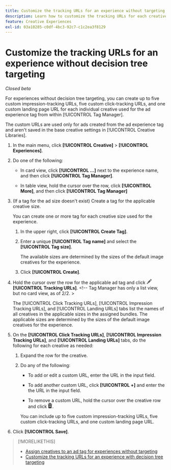 ```yaml
---
title: Customize the tracking URLs for an experience without targeting
description: Learn how to customize the tracking URLs for each creative in an experience without decision tree targeting.
feature: Creative Experiences
exl-id: 03a10285-c0df-4bc3-92c7-c1c2ea3f8129
---
```

# Customize the tracking URLs for an experience without decision tree targeting

*Closed beta*

For experiences without decision tree targeting, you can create up to five custom impression-tracking URLs, five custom click-tracking URLs, and one custom landing page URL for each individual creative used for the ad experience tag from within [!UICONTROL Tag Manager].

The custom URLs are used only for ads created from the ad experience tag and aren't saved in the base creative settings in [!UICONTROL Creative Libraries].

1. In the main menu, click **[!UICONTROL Creative]** > **[!UICONTROL Experiences]**.

1. Do one of the following:

   * In card view, click **[!UICONTROL ...]** next to the experience name, and then click **[!UICONTROL Tag Manager]**.
     
   * In table view, hold the cursor over the row, click **[!UICONTROL More]**, and then click **[!UICONTROL Tag Manager]**

1. (If a tag for the ad size doesn't exist) Create a tag for the applicable creative size.

   You can create one or more tag for each creative size used for the experience.

   1. In the upper right, click **[!UICONTROL Create Tag]**.

   1. Enter a unique **[!UICONTROL Tag name]** and select the **[!UICONTROL Tag size]**.

      The available sizes are determined by the sizes of the default image creatives for the experience.

   1. Click **[!UICONTROL Create]**.

1. Hold the cursor over the row for the applicable ad tag and click ![Edit tracking URLs](/help/creative/assets/edit-gray.png "Edit tracking URLs") **[!UICONTROL Tracking URLs]**. <!-- For targeted experiences, this is "EDIT Tracking URLs" --><!-- Tag Manager has only a list view, but no card view, as of 2/2. >

   The [!UICONTROL Click Tracking URLs], [!UICONTROL Impression Tracking URLs], and [!UICONTROL Landing URLs] tabs list the names of all creatives in the applicable sizes in the assigned bundles. The applicable sizes are determined by the sizes of the default image creatives for the experience.<!-- There's no distinct "Creative Sizes" setting. -->

1. On the **[!UICONTROL Click Tracking URLs]**, **[!UICONTROL Impression Tracking URLs]**, and **[!UICONTROL Landing URLs]** tabs, do the following for each creative as needed:

   1. Expand the row for the creative.

   1. Do any of the following:
   
      * To add or edit a custom URL, enter the URL in the input field.
      
      * To add another custom URL, click **[!UICONTROL +]** and enter the the URL in the input field.

      * To remove a custom URL, hold the cursor over the creative row and click ![Delete](/help/creative/assets/delete.png "Delete").

      You can include up to five custom impression-tracking URLs, five custom click-tracking URLs, and one custom landing page URL.

1. Click **[!UICONTROL Save]**.

>[!MORELIKETHIS]
>
>* [Assign creatives to an ad tag for experiences without targeting](experience-tag-assign-creatives.md)
>* [Customize the tracking URLs for an experience with decision tree targeting](experience-tracking-urls-targeting.md)
